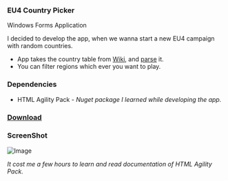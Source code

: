 ### EU4 Country Picker
Windows Forms Application

I decided to develop the app, when we wanna start a new EU4 campaign with random countries.

* App takes the country table from [Wiki](https://eu4.paradoxwikis.com/Countries), and [parse](Parse/HtmlTableParse.cs) it. 
* You can filter regions which ever you want to play.


### Dependencies

* HTML Agility Pack - *Nuget package I learned while developing the app.*


### [Download](https://drive.google.com/file/d/1sbaZPC0M305j_5NUwoG76_sytrYmDHbh/view?usp=sharing)


### ScreenShot

![Image](https://i.hizliresim.com/eivfpxd.png)

*It cost me a few hours to learn and read documentation of HTML Agility Pack.*
